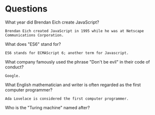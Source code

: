 # Questions

What year did Brendan Eich create JavaScript?

```
Brendan Eich created JavaScript in 1995 while he was at Netscape Communications Corporation.
```

What does "ES6" stand for?

```
ES6 stands for ECMAScript 6; another term for Javascript.
```

What company famously used the phrase "Don't be evil" in their code of conduct?

```
Google.
```

What English mathematician and writer is often regarded as the first computer programmer?

```
Ada Lovelace is considered the first computer programmer.
```

Who is the "Turing machine" named after?

```

```
